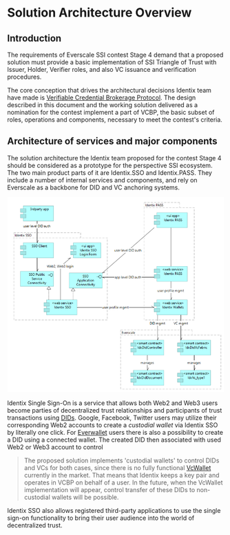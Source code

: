 # Solution Architecture Overview

## Introduction

The requirements of Everscale SSI contest Stage 4 demand that a proposed solution must provide 
a basic implementation of SSI Triangle of Trust with Issuer, Holder, Verifier roles, and also VC issuance 
and verification procedures.

The core conception that drives the architectural decisions Identix team have made is 
[Verifiable Credential Brokerage Protocol](vc-brokerage-overview.md). The design described in this document 
and the working solution delivered as a nomination for the contest implement a part of VCBP, the basic subset of
roles, operations and components, necessary to meet the contest's criteria.

## Architecture of services and major components

The solution architecture the Identix team proposed for the contest Stage 4 should be considered as a prototype
for the perspective SSI ecosystem. The two main product parts of it are Identix.SSO and Identix.PASS. They include 
a number of internal services and components, and rely on Everscale as a backbone for DID and VC anchoring systems.

![Identix solution architecture for Stage 4](idx-ecosystem-stage4.png)

Identix Single Sign-On is a service that allows both Web2 and Web3 users become parties of 
decentralized trust relationships and participants of trust transactions using [DIDs](https://www.w3.org/TR/did-core/).
Google, Facebook, Twitter users may utilize their corresponding Web2 accounts to create a *custodial wallet* via 
Identix SSO by literally one click. For [Everwallet](https://wallet.broxus.com/) users there is also a possibility to
create a DID using a connected wallet. The created DID then associated with used Web2 or Web3 account to control

> The proposed solution implements 'custodial wallets' to control DIDs and VCs for both cases, since there is no
fully functional [VcWallet](vc-brokerage-overview.md#vcwallet) currently in the market. That means that 
Identix keeps a key pair and operates in VCBP on behalf of a user. In the future, when the VcWallet implementation
will appear, control transfer of these DIDs to non-custodial wallets will be possible. 

Identix SSO also allows registered third-party applications to use the single sign-on functionality to bring their 
user audience into the world of decentralized trust. 

